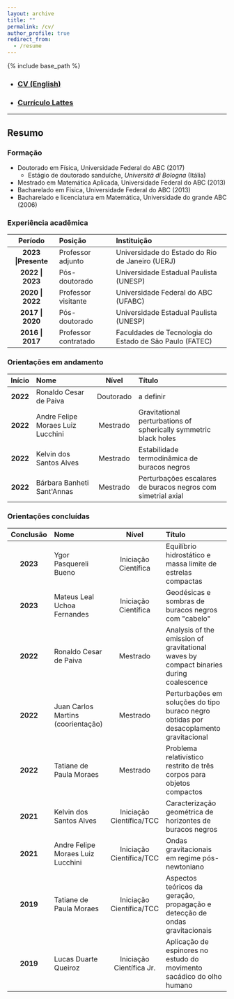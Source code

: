 ```yaml
---
layout: archive
title: ""
permalink: /cv/
author_profile: true
redirect_from:
  - /resume
---
```


{% include base_path %}

- ### [**CV (English)**](/files/resume.pdf)
- ### [Currículo Lattes](http://lattes.cnpq.br/4387593644266917)

---

## Resumo

### Formação

* Doutorado em Física, Universidade Federal do ABC (2017)
  * Estágio de doutorado sanduíche, *Università di Bologna* (Itália)    
* Mestrado em Matemática Aplicada, Universidade Federal do ABC (2013)
* Bacharelado em Física, Universidade Federal do ABC (2013)
* Bacharelado e licenciatura em Matemática, Universidade do grande ABC (2006)

### Experiência acadêmica

|     **Período**     | **Posição**          | **Instituição**                                         |
| :-----------------: | :------------------- | :------------------------------------------------------ |
| **2023 \|Presente** | Professor adjunto    | Universidade do Estado do Rio de Janeiro (UERJ)         |
|  **2022 \| 2023**   | Pós-doutorado        | Universidade Estadual Paulista (UNESP)                  |
|  **2020 \| 2022**   | Professor visitante  | Universidade Federal do ABC (UFABC)                     |
|  **2017 \| 2020**   | Pós-doutorado        | Universidade Estadual Paulista (UNESP)                  |
|  **2016 \| 2017**   | Professor contratado | Faculdades de Tecnologia do Estado de São Paulo (FATEC) |


### Orientações em andamento

| **Início**        | **Nome**                          | **Nível** | **Título**                                                       |
|:-----------------:|:-----------------------------------|:---------:|:-----------------------------------------------------------------|
| **2022**          | Ronaldo Cesar de Paiva            | Doutorado | a definir                                                        |
| **2022**          | Andre Felipe Moraes Luiz Lucchini | Mestrado  | Gravitational perturbations of spherically symmetric black holes |
| **2022**          | Kelvin dos Santos Alves           | Mestrado  | Estabilidade termodinâmica de buracos negros                     |
| **2022**          | Bárbara Banheti Sant'Annas        | Mestrado  | Perturbações escalares de buracos negros com simetrial axial     |

### Orientações concluídas

| **Conclusão**        | **Nome**                           | **Nível**                | **Título**                                                                             |
|:--------------------:|:-----------------------------------|:------------------------:|:---------------------------------------------------------------------------------------|
| **2023**                 | Ygor Pasquereli Bueno              | Iniciação Científica     | Equilíbrio hidrostático e massa limite de estrelas compactas                           |
| **2023**                 | Mateus Leal Uchoa Fernandes        | Iniciação Científica     | Geodésicas e sombras de buracos negros com "cabelo"                                    |
| **2022**             | Ronaldo Cesar de Paiva             | Mestrado                 | Analysis of the emission of gravitational waves by compact binaries during coalescence |
| **2022**             | Juan Carlos Martins (coorientação) | Mestrado                 | Perturbações em soluções do tipo buraco negro obtidas por desacoplamento gravitacional |
| **2022**             | Tatiane de Paula Moraes            | Mestrado                 | Problema relativístico restrito de três corpos para objetos compactos                  |
| **2021**             | Kelvin dos Santos Alves            | Iniciação Científica/TCC | Caracterização geométrica de horizontes de buracos negros                              |
| **2021**             | Andre Felipe Moraes Luiz Lucchini  | Iniciação Científica/TCC | Ondas gravitacionais em regime pós-newtoniano                                          |
| **2019**             | Tatiane de Paula Moraes            | Iniciação Científica/TCC | Aspectos teóricos da geração, propagação e detecção de ondas gravitacionais            |
| **2019**             | Lucas Duarte Queiroz               | Iniciação Científica Jr. | Aplicação de espinores no estudo do movimento sacádico do olho humano                  |
